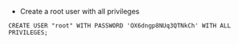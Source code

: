 
- Create a root user with all privileges

```
CREATE USER "root" WITH PASSWORD 'OX6dngp8NUq3QTNkCh' WITH ALL PRIVILEGES;
```